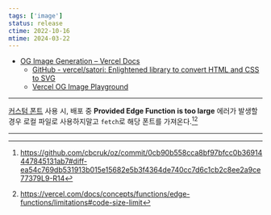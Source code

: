 ```yaml
---
tags: ['image']
status: release
ctime: 2022-10-16
mtime: 2024-03-22
---
```


- [OG Image Generation – Vercel Docs](https://vercel.com/docs/concepts/functions/edge-functions/og-image-generation)
  - [GitHub - vercel/satori: Enlightened library to convert HTML and CSS to SVG](https://github.com/vercel/satori#documentation)
  - [Vercel OG Image Playground](https://og-playground.vercel.app/)

---

[커스텀 폰트](https://vercel.com/docs/concepts/functions/edge-functions/og-image-examples#using-a-custom-font) 사용 시, 배포 중 **Provided Edge Function is too large** 에러가 발생할 경우 로컬 파일로 사용하지말고 `fetch`로 해당 폰트를 가져온다.[^1][^2]

---

[^1]: https://github.com/cbcruk/oz/commit/0cb90b558cca8bf97bfcc0b36914447845131ab7#diff-ea54c769db531913b015e15682e5b3f4364de740cc7d6c1cb2c8ee2a9ce77379L9-R14
[^2]: https://vercel.com/docs/concepts/functions/edge-functions/limitations#code-size-limit
